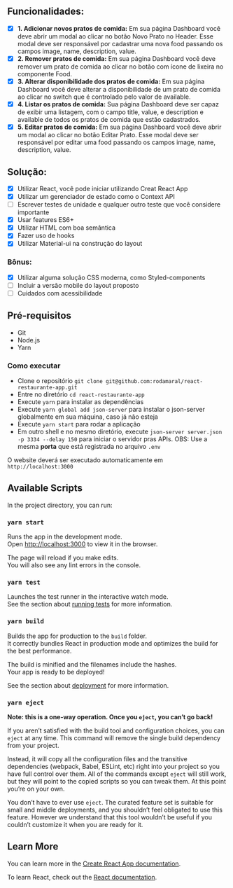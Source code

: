 ## Funcionalidades:

-   [x] **1. Adicionar novos pratos de comida:** ​Em sua página Dashboard você deve abrir um modal ao clicar no botão Novo Prato no Header. Esse modal deve ser responsável por cadastrar uma nova food passando os campos image, name, description, value.
-   [x] **2. Remover pratos de comida:** Em sua página Dashboard você deve remover um prato de comida ao clicar no botão com ícone de lixeira no componente Food.
-   [x] **3. Alterar disponibilidade dos pratos de comida:** ​Em sua página Dashboard você deve alterar a disponibilidade de um prato de comida ao clicar no switch que é controlado pelo valor de available.
-   [x] **4. Listar os pratos de comida:** Sua página Dashboard deve ser capaz de exibir uma listagem, com o campo title, value, e description e available de todos os pratos de comida que estão cadastrados.
-   [x] **5. Editar pratos de comida:** ​Em sua página Dashboard você deve abrir um modal ao clicar no botão Editar Prato. Esse modal deve ser responsável por editar uma food passando os campos image, name, description, value.

## Solução:

-   [x] Utilizar React, você pode iniciar utilizando Creat React App
-   [x] Utilizar um gerenciador de estado como o Context API
-   [ ] Escrever testes de unidade e qualquer outro teste que você considere importante
-   [x] Usar features ES6+
-   [x] Utilizar HTML com boa semântica
-   [x] Fazer uso de hooks
-   [x] Utilizar Material-ui na construção do layout

### Bônus:

-   [x] Utilizar alguma solução CSS moderna, como Styled-components
-   [ ] Incluir a versão mobile do layout proposto
-   [ ] Cuidados com acessibilidade

## Pré-requisitos

-   Git
-   Node.js
-   Yarn

### Como executar

-   Clone o repositório `git clone git@github.com:rodamaral/react-restaurante-app.git`
-   Entre no diretório `cd react-restaurante-app`
-   Execute `yarn` para instalar as dependências
-   Execute `yarn global add json-server` para instalar o json-server globalmente em sua máquina, caso já não esteja
-   Execute `yarn start` para rodar a aplicação
-   Em outro shell e no mesmo diretório, execute `json-server server.json -p 3334 --delay 150` para iniciar o servidor pras APIs.
    OBS: Use a mesma **porta** que está registrada no arquivo `.env`

O website deverá ser executado automaticamente em `http://localhost:3000`

## Available Scripts

In the project directory, you can run:

### `yarn start`

Runs the app in the development mode.<br />
Open [http://localhost:3000](http://localhost:3000) to view it in the browser.

The page will reload if you make edits.<br />
You will also see any lint errors in the console.

### `yarn test`

Launches the test runner in the interactive watch mode.<br />
See the section about [running tests](https://facebook.github.io/create-react-app/docs/running-tests) for more information.

### `yarn build`

Builds the app for production to the `build` folder.<br />
It correctly bundles React in production mode and optimizes the build for the best performance.

The build is minified and the filenames include the hashes.<br />
Your app is ready to be deployed!

See the section about [deployment](https://facebook.github.io/create-react-app/docs/deployment) for more information.

### `yarn eject`

**Note: this is a one-way operation. Once you `eject`, you can’t go back!**

If you aren’t satisfied with the build tool and configuration choices, you can `eject` at any time. This command will remove the single build dependency from your project.

Instead, it will copy all the configuration files and the transitive dependencies (webpack, Babel, ESLint, etc) right into your project so you have full control over them. All of the commands except `eject` will still work, but they will point to the copied scripts so you can tweak them. At this point you’re on your own.

You don’t have to ever use `eject`. The curated feature set is suitable for small and middle deployments, and you shouldn’t feel obligated to use this feature. However we understand that this tool wouldn’t be useful if you couldn’t customize it when you are ready for it.

## Learn More

You can learn more in the [Create React App documentation](https://facebook.github.io/create-react-app/docs/getting-started).

To learn React, check out the [React documentation](https://reactjs.org/).
